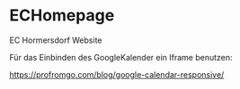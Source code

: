 # ECHomepage
EC Hormersdorf Website


Für das Einbinden des GoogleKalender ein Iframe benutzen:

https://profromgo.com/blog/google-calendar-responsive/
